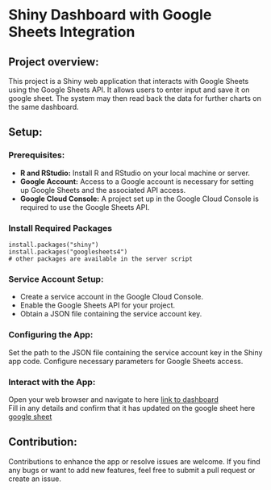 # Shiny Dashboard with Google Sheets Integration
## Project overview:
This project is a Shiny web application that interacts with Google Sheets using the Google Sheets API. It allows users to enter input and save it on google sheet. The system may then read back the data for further charts on the same dashboard.

## Setup:
### Prerequisites:
- **R and RStudio:** Install R and RStudio on your local machine or server.
- **Google Account:** Access to a Google account is necessary for setting up Google Sheets and the associated API access.
- **Google Cloud Console:** A project set up in the Google Cloud Console is required to use the Google Sheets API.

### Install Required Packages
```{r}
install.packages("shiny")
install.packages("googlesheets4")
# other packages are available in the server script
```

### Service Account Setup:
- Create a service account in the Google Cloud Console.
- Enable the Google Sheets API for your project.
- Obtain a JSON file containing the service account key.

### Configuring the App:
Set the path to the JSON file containing the service account key in the Shiny app code.
Configure necessary parameters for Google Sheets access.

### Interact with the App:
Open your web browser and navigate to here [link to dashboard](https://paul-alexander.shinyapps.io/surveyApp/)  
Fill in any details and confirm that it has updated on the google sheet here [google sheet](https://docs.google.com/spreadsheets/d/1qbZkaKLLlEMGkkrlkdmY6tR9Wow5TFOevmLK4t3nBe4/edit#gid=0)

## Contribution:
Contributions to enhance the app or resolve issues are welcome. If you find any bugs or want to add new features, feel free to submit a pull request or create an issue.
